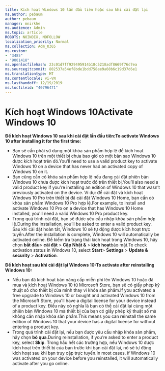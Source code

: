 ```yaml
---
title: Kích hoạt Windows 10 lần đầu tiên hoặc sau khi cài đặt lại
ms.author: pebaum
author: pebaum
manager: mnirkhe
ms.audience: Admin
ms.topic: article
ROBOTS: NOINDEX, NOFOLLOW
localization_priority: Normal
ms.collection: Adm_O365
ms.custom:
- "3485"
- "9001418"
ms.openlocfilehash: 23c01d7ff929495914b18c5218adf8669f76d7ea
ms.sourcegitcommit: 802537a54ef8bde1bdd758ee9a60b6c19d37d6e1
ms.translationtype: MT
ms.contentlocale: vi-VN
ms.lasthandoff: 12/19/2019
ms.locfileid: "40796471"
---
```

# <a name="activate-windows-10"></a><span data-ttu-id="0d494-102">Kích hoạt Windows 10</span><span class="sxs-lookup"><span data-stu-id="0d494-102">Activate Windows 10</span></span>

<span data-ttu-id="0d494-103">**Để kích hoạt Windows 10 sau khi cài đặt lần đầu tiên:**</span><span class="sxs-lookup"><span data-stu-id="0d494-103">**To activate Windows 10 after installing it for the first time:**</span></span>

- <span data-ttu-id="0d494-104">Bạn sẽ cần phải sử dụng một khóa sản phẩm hợp lệ để kích hoạt Windows 10 trên một thiết bị chưa bao giờ có một bản sao Windows 10 được kích hoạt trên đó.</span><span class="sxs-lookup"><span data-stu-id="0d494-104">You’ll need to use a valid product key to activate Windows 10 on a device that has never had an activated copy of Windows 10 on it.</span></span>
- <span data-ttu-id="0d494-105">Bạn cũng cần có khóa sản phẩm hợp lệ nếu đang cài đặt phiên bản Windows 10 chưa được kích hoạt trước đó trên thiết bị.</span><span class="sxs-lookup"><span data-stu-id="0d494-105">You’ll also need a valid product key if you're installing an edition of Windows 10 that wasn’t previously activated on the device.</span></span> <span data-ttu-id="0d494-106">Ví dụ: để cài đặt và kích hoạt Windows 10 Pro trên thiết bị đã cài đặt Windows 10 Home, bạn cần có khóa sản phẩm Windows 10 Pro hợp lệ.</span><span class="sxs-lookup"><span data-stu-id="0d494-106">For example, to install and activate Windows 10 Pro on a device that has Windows 10 Home installed, you'll need a valid Windows 10 Pro product key.</span></span>
- <span data-ttu-id="0d494-107">Trong quá trình cài đặt, bạn sẽ được yêu cầu nhập khóa sản phẩm hợp lệ.</span><span class="sxs-lookup"><span data-stu-id="0d494-107">During the installation, you’ll be asked to enter a valid product key.</span></span> <span data-ttu-id="0d494-108">Sau khi cài đặt hoàn tất, Windows 10 sẽ tự động được kích hoạt trực tuyến.</span><span class="sxs-lookup"><span data-stu-id="0d494-108">After the installation is complete, Windows 10 will automatically be activated online.</span></span> <span data-ttu-id="0d494-109">Để kiểm tra trạng thái kích hoạt trong Windows 10, hãy chọn **bắt đầu**> **cài đặt** > **Cập Nhật &** > **kích hoạt**bảo mật.</span><span class="sxs-lookup"><span data-stu-id="0d494-109">To check activation status in Windows 10, select **Start**> **Settings** > **Update & security** > **Activation**.</span></span>

<span data-ttu-id="0d494-110">**Để kích hoạt sau khi cài đặt lại Windows 10:**</span><span class="sxs-lookup"><span data-stu-id="0d494-110">**To activate after reinstalling Windows 10:**</span></span>

- <span data-ttu-id="0d494-111">Nếu bạn đã kích hoạt bản nâng cấp miễn phí lên Windows 10 hoặc đã mua và kích hoạt Windows 10 từ Microsoft Store, bạn sẽ có giấy phép kỹ thuật số cho thiết bị của mình thay vì khóa sản phẩm.</span><span class="sxs-lookup"><span data-stu-id="0d494-111">If you activated a free upgrade to Windows 10 or bought and activated Windows 10 from the Microsoft Store, you'll have a digital license for your device instead of a product key.</span></span> <span data-ttu-id="0d494-112">Điều này có nghĩa là bạn có thể cài đặt lại cùng một phiên bản Windows 10 mà thiết bị của bạn có giấy phép kỹ thuật số mà không cần nhập khóa sản phẩm.</span><span class="sxs-lookup"><span data-stu-id="0d494-112">This means you can reinstall the same edition of Windows 10 that your device has a digital license for without entering a product key.</span></span>
- <span data-ttu-id="0d494-113">Trong quá trình cài đặt lại, nếu bạn được yêu cầu nhập khóa sản phẩm, hãy chọn **bỏ qua**.</span><span class="sxs-lookup"><span data-stu-id="0d494-113">During reinstallation, if you’re asked to enter a product key, select **Skip**.</span></span> <span data-ttu-id="0d494-114">Trong hầu hết các trường hợp, nếu Windows 10 được kích hoạt trên thiết bị của bạn trước khi bạn cài đặt lại, nó sẽ tự động kích hoạt sau khi bạn truy cập trực tuyến.</span><span class="sxs-lookup"><span data-stu-id="0d494-114">In most cases, if Windows 10 was activated on your device before you reinstalled, it will automatically activate after you go online.</span></span>
